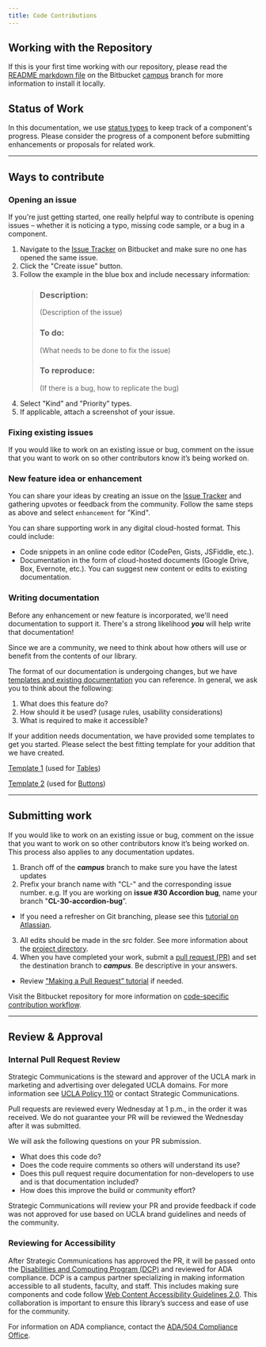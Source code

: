 ```yaml
---
title: Code Contributions
---
```


## Working with the Repository

If this is your first time working with our repository, please read the [README markdown file](https://bitbucket.org/uclaucomm/ucla-bruin-components/src/campus/README.md) on the Bitbucket [campus](https://bitbucket.org/uclaucomm/ucla-bruin-components/src/campus/) branch for more information to install it locally.

## Status of Work

In this documentation, we use [status types](https://webcomponents.ucla.edu/build/%!CurrentVersion%!/index.html) to keep track of a component's progress. Please consider the progress of a component before submitting enhancements or proposals for related work.

---

## Ways to contribute

### Opening an issue

If you're just getting started, one really helpful way to contribute is opening issues – whether it is noticing a typo, missing code sample, or a bug in a component.

  1. Navigate to the [Issue Tracker](https://bitbucket.org/uclaucomm/ucla-bruin-components/issues?status=new&status=open) on Bitbucket and make sure no one has opened the same issue.
  2. Click the "Create issue” button.
  3. Follow the example in the blue box and include necessary information:
      > ### Description:
      > (Description of the issue)
      > ### To do:
      > (What needs to be done to fix the issue)
      >
      > ### To reproduce:
      > (If there is a bug, how to replicate the bug)
  4. Select "Kind” and "Priority” types.
  5. If applicable, attach a screenshot of your issue.

### Fixing existing issues

If you would like to work on an existing issue or bug, comment on the issue that you want to work on so other contributors know it’s being worked on.

### New feature idea or enhancement

You can share your ideas by creating an issue on the [Issue Tracker](https://bitbucket.org/uclaucomm/ucla-bruin-components/issues?status=new&status=open) and gathering upvotes or feedback from the community. Follow the same steps as above and select `enhancement` for "Kind".

You can share supporting work in any digital cloud-hosted format. This could include:
- Code snippets in an online code editor (CodePen, Gists, JSFiddle, etc.).
- Documentation in the form of cloud-hosted documents (Google Drive, Box, Evernote, etc.). You can suggest new content or edits to existing documentation.


### Writing documentation
Before any enhancement or new feature is incorporated, we'll need documentation to support it. There's a strong likelihood ***you*** will help write that documentation!

Since we are a community, we need to think about how others will use or benefit from the contents of our library.

The format of our documentation is undergoing changes, but we have [templates and existing documentation](https://webcomponents.ucla.edu/build/%!CurrentVersion%!/docs/component-guidelines/documentation-templates/component-documentation-template-1.html) you can reference. In general, we ask you to think about the following:

1. What does this feature do?
2. How should it be used? (usage rules, usability considerations)
3. What is required to make it accessible?

If your addition needs documentation, we have provided some templates to get you started. Please select the best fitting template for your addition that we have created.

[Template 1](https://docs.google.com/document/d/1ZTx27t_yjLnQ4HxEh5SuEyjEMzJ-OzgjxwrcqSpLlxM/edit) (used for [Tables](https://webcomponents.ucla.edu/build/%!CurrentVersion%!/docs/component-guidelines/tables.html))

[Template 2](https://docs.google.com/document/d/1skG3eTt6nktdypZFRUwMFJThjb5jEzVAgMjNJX5A1ks/edit) (used for [Buttons](https://webcomponents.ucla.edu/build/%!CurrentVersion%!/docs/component-guidelines/buttons-and-links.html))

---

## Submitting work

If you would like to work on an existing issue or bug, comment on the issue that you want to work on so other contributors know it’s being worked on. This process also applies to any documentation updates.

1. Branch off of the ***campus*** branch to make sure you have the latest updates
2. Prefix your branch name with "CL-" and the corresponding issue number. e.g. If you are working on **issue #30 Accordion bug**, name your branch "**CL-30-accordion-bug**”.
  - If you need a refresher on Git branching, please see this [tutorial on Atlassian](https://www.atlassian.com/git/tutorials/using-branches).
3. All edits should be made in the src folder. See more information about the [project directory](https://bitbucket.org/uclaucomm/ucla-bruin-components/src/097010051868ed04991987cea2815af2768be999/docs/contributors/projectHierarchy.md).
4. When you have completed your work, submit a [pull request (PR)](https://bitbucket.org/uclaucomm/ucla-bruin-components/pull-requests/new) and set the destination branch to ***campus***. Be descriptive in your answers.
  - Review ["Making a Pull Request” tutorial](https://www.atlassian.com/git/tutorials/making-a-pull-request) if needed.

Visit the Bitbucket repository for more information on [code-specific contribution workflow](https://bitbucket.org/uclaucomm/ucla-bruin-components/src/ee9b8157ffb1f6ab84a72864f1a294d5b241f7a9/docs/contributors/howToContribute.md).

---

## Review & Approval

### Internal Pull Request Review

Strategic Communications is the steward and approver of the UCLA mark in marketing and advertising over delegated UCLA domains. For more information see [UCLA Policy 110](http://www.adminpolicies.ucla.edu/pdf/110.pdf) or contact Strategic Communications.

Pull requests are reviewed every Wednesday at 1 p.m., in the order it was received. We do not guarantee your PR will be reviewed the Wednesday after it was submitted.

We will ask the following questions on your PR submission.
- What does this code do?
- Does the code require comments so others will understand its use?
- Does this pull request require documentation for non-developers to use and is that documentation included?
- How does this improve the build or community effort?

Strategic Communications will review your PR and provide feedback if code was not approved for use based on UCLA brand guidelines and needs of the community.


### Reviewing for Accessibility
After Strategic Communications has approved the PR, it will be passed onto the [Disabilities and Computing Program (DCP)](https://dcp.ucla.edu/) and reviewed for ADA compliance. DCP is a campus partner specializing in making information accessible to all students, faculty, and staff. This includes making sure components and code follow [Web Content Accessibility Guidelines 2.0](https://www.w3.org/WAI/standards-guidelines/wcag/). This collaboration is important to ensure this library’s success and ease of use for the community.

For information on ADA compliance, contact the [ADA/504 Compliance Office](https://www.ada.ucla.edu/).
